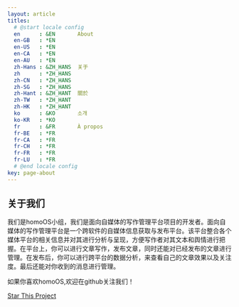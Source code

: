 ```yaml
---
layout: article
titles:
  # @start locale config
  en      : &EN       About
  en-GB   : *EN
  en-US   : *EN
  en-CA   : *EN
  en-AU   : *EN
  zh-Hans : &ZH_HANS  关于
  zh      : *ZH_HANS
  zh-CN   : *ZH_HANS
  zh-SG   : *ZH_HANS
  zh-Hant : &ZH_HANT  關於
  zh-TW   : *ZH_HANT
  zh-HK   : *ZH_HANT
  ko      : &KO       소개
  ko-KR   : *KO
  fr      : &FR       À propos
  fr-BE   : *FR
  fr-CA   : *FR
  fr-CH   : *FR
  fr-FR   : *FR
  fr-LU   : *FR
  # @end locale config
key: page-about
---
```


## 关于我们

我们是homoOS小组，我们是面向自媒体的写作管理平台项目的开发者。面向自媒体的写作管理平台是一个跨软件的自媒体信息获取与发布平台。该平台整合各个媒体平台的相关信息并对其进行分析与呈现，方便写作者对其文本和舆情进行把握。在平台上，你可以进行文章写作，发布文章，同时还能对已经发布的文章进行管理。在发布后，你可以进行跨平台的数据分析，来查看自己的文章效果以及关注度。最后还能对你收到的消息进行管理。

如果你喜欢homoOS,欢迎在github关注我们！

[Star This Project](https://github.com/SelfMediaWriting)

